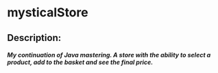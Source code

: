 # mysticalStore

<h2>Description:</h2>

<h5>My continuation of Java mastering. A store with the ability to select a product, add to the basket and see the final price.</h5>
